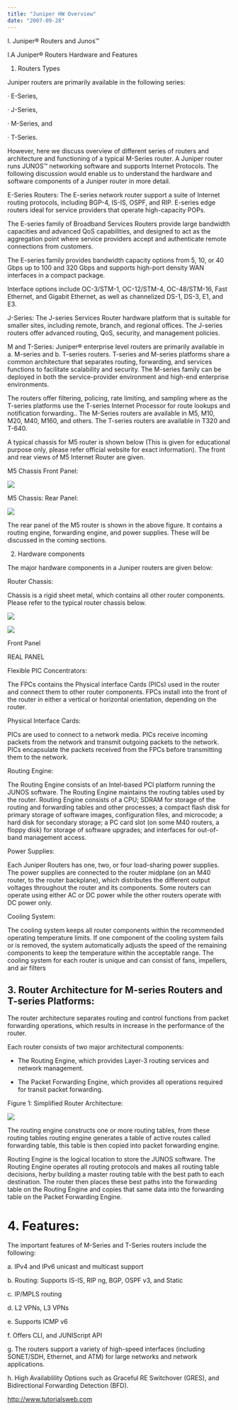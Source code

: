 ```yaml
---
title: "Juniper HW Overview"
date: "2007-09-28"
---
```


I. Juniper® Routers and Junos™

I.A Juniper® Routers Hardware and Features

1. Routers Types

Juniper routers are primarily available in the following series:

· E-Series,

· J-Series,

· M-Series, and

· T-Series.

However, here we discuss overview of different series of routers and architecture and functioning of a typical M-Series router. A Juniper router runs JUNOS™ networking software and supports Internet Protocols. The following discussion would enable us to understand the hardware and software components of a Juniper router in more detail.

E-Series Routers: The E-series network router support a suite of Internet routing protocols, including BGP-4, IS-IS, OSPF, and RIP. E-series edge routers ideal for service providers that operate high-capacity POPs.

The E-series family of Broadband Services Routers provide large bandwidth capacities and advanced QoS capabilities, and designed to act as the aggregation point where service providers accept and authenticate remote connections from customers.

The E-series family provides bandwidth capacity options from 5, 10, or 40 Gbps up to 100 and 320 Gbps and supports high-port density WAN interfaces in a compact package.

Interface options include OC-3/STM-1, OC-12/STM-4, OC-48/STM-16, Fast Ethernet, and Gigabit Ethernet, as well as channelized DS-1, DS-3, E1, and E3.

J-Series: The J-series Services Router hardware platform that is suitable for smaller sites, including remote, branch, and regional offices. The J-series routers offer advanced routing, QoS, security, and management policies.

M and T-Series: Juniper® enterprise level routers are primarily available in a. M-series and b. T-series routers. T-series and M-series platforms share a common architecture that separates routing, forwarding, and services functions to facilitate scalability and security. The M-series family can be deployed in both the service-provider environment and high-end enterprise environments.

The routers offer filtering, policing, rate limiting, and sampling where as the T-series platforms use the T-series Internet Processor for route lookups and notification forwarding.. The M-Series routers are available in M5, M10, M20, M40, M160, and others. The T-series routers are available in T320 and T-640.

A typical chassis for M5 router is shown below (This is given for educational purpose only, please refer official website for exact information). The front and rear views of M5 Internet Router are given.

M5 Chassis Front Panel:

![](http://www.tutorialsweb.com/images/networking-images/junipe3.jpg)

M5 Chassis: Rear Panel:

![](http://www.tutorialsweb.com/images/networking-images/junipe4.jpg)

The rear panel of the M5 router is shown in the above figure. It contains a routing engine, forwarding engine, and power supplies. These will be discussed in the coming sections.

2. Hardware components

The major hardware components in a Juniper routers are given below:

Router Chassis:

Chassis is a rigid sheet metal, which contains all other router components. Please refer to the typical router chassis below.

![](http://www.tutorialsweb.com/images/networking-images/junipe3.jpg)

![](http://www.tutorialsweb.com/images/networking-images/junipe4.jpg)

Front Panel

REAL PANEL

Flexible PIC Concentrators:

The FPCs contains the Physical interface Cards (PICs) used in the router and connect them to other router components. FPCs install into the front of the router in either a vertical or horizontal orientation, depending on the router.

Physical Interface Cards:

PICs are used to connect to a network media. PICs receive incoming packets from the network and transmit outgoing packets to the network. PICs encapsulate the packets received from the FPCs before transmitting them to the network.

Routing Engine:

The Routing Engine consists of an Intel-based PCI platform running the JUNOS software. The Routing Engine maintains the routing tables used by the router. Routing Engine consists of a CPU; SDRAM for storage of the routing and forwarding tables and other processes; a compact flash disk for primary storage of software images, configuration files, and microcode; a hard disk for secondary storage; a PC card slot (on some M40 routers, a floppy disk) for storage of software upgrades; and interfaces for out-of-band management access.

Power Supplies:

Each Juniper Routers has one, two, or four load-sharing power supplies. The power supplies are connected to the router midplane (on an M40 router, to the router backplane), which distributes the different output voltages throughout the router and its components. Some routers can operate using either AC or DC power while the other routers operate with DC power only.

Cooling System:

The cooling system keeps all router components within the recommended operating temperature limits. If one component of the cooling system fails or is removed, the system automatically adjusts the speed of the remaining components to keep the temperature within the acceptable range. The cooling system for each router is unique and can consist of fans, impellers, and air filters

## 3\. Router Architecture for M-series Routers and T-series Platforms:

The router architecture separates routing and control functions from packet forwarding operations, which results in increase in the performance of the router.

Each router consists of two major architectural components:

- The Routing Engine, which provides Layer-3 routing services and network management.
    
- The Packet Forwarding Engine, which provides all operations required for transit packet forwarding.
    

Figure 1: Simplified Router Architecture:

![](http://www.tutorialsweb.com/images/networking-images/router5.jpg)

The routing engine constructs one or more routing tables, from these routing tables routing engine generates a table of active routes called forwarding table, this table is then copied into packet forwarding engine.

Routing Engine is the logical location to store the JUNOS software. The Routing Engine operates all routing protocols and makes all routing table decisions, herby building a master routing table with the best path to each destination. The router then places these best paths into the forwarding table on the Routing Engine and copies that same data into the forwarding table on the Packet Forwarding Engine.

# 4\. Features:

The important features of M-Series and T-Series routers include the following:

a. IPv4 and IPv6 unicast and multicast support

b. Routing: Supports IS-IS, RIP ng, BGP, OSPF v3, and Static

c. IP/MPLS routing

d. L2 VPNs, L3 VPNs

e. Supports ICMP v6

f. Offers CLI, and JUNIScript API

g. The routers support a variety of high-speed interfaces (including SONET/SDH, Ethernet, and ATM) for large networks and network applications.

h. High Availablility Options such as Graceful RE Switchover (GRES), and Bidirectional Forwarding Detection (BFD).

http://www.tutorialsweb.com
